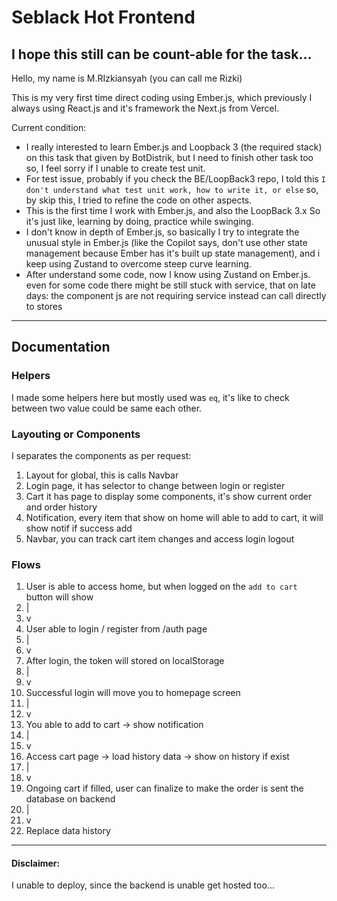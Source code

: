 # Seblack Hot Frontend

I hope this still can be count-able for the task...
---

Hello, my name is M.RIzkiansyah (you can call me Rizki)

This is my very first time direct coding using Ember.js, which previously
I always using React.js and it's framework the Next.js from Vercel.

Current condition:
- I really interested to learn Ember.js and Loopback 3 (the required stack)
  on this task that given by BotDistrik, but I need to finish other task too
  so, I feel sorry if I unable to create test unit.
- For test issue, probably if you check the BE/LoopBack3 repo, I told this
  `I don't understand what test unit work, how to write it, or else` so, by
  skip this, I tried to refine the code on other aspects.
- This is the first time I work with Ember.js, and also the LoopBack 3.x
  So it's just like, learning by doing, practice while swinging.
- I don't know in depth of Ember.js, so basically I try to integrate the
  unusual style in Ember.js (like the Copilot says, don't use other state 
  management because Ember has it's built up state management), and i keep
  using Zustand to overcome steep curve learning.
- After understand some code, now I know using Zustand on Ember.js. even for
  some code there might be still stuck with service, that on late days: the
  component js are not requiring service instead can call directly to stores

---
## Documentation

### Helpers
I made some helpers here but mostly used was `eq`, it's like to check between
two value could be same each other.

### Layouting or Components
I separates the components as per request:
1. Layout for global, this is calls Navbar
2. Login page, it has selector to change between login or register
3. Cart it has page to display some components, it's show current order and order history
4. Notification, every item that show on home will able to add to cart, it will show notif if success add
5. Navbar, you can track cart item changes and access login logout

### Flows
1. User is able to access home, but when logged on the `add to cart` button will show
1.  |
1.  v
1. User able to login / register from /auth page
1.  |
1.  v
1. After login, the token will stored on localStorage
1.  |
1.  v
1. Successful login will move you to homepage screen
1.  |
1.  v
1. You able to add to cart -> show notification
1.  |
1.  v
1. Access cart page -> load history data -> show on history if exist
1.  |
1.  v
1. Ongoing cart if filled, user can finalize to make the order is sent the database on backend
1.  |
1.  v
1. Replace data history

---
#### Disclaimer:
I unable to deploy, since the backend is unable get hosted too...
